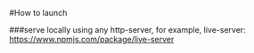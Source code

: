 #How to launch

###serve locally using any http-server, for example, live-server: https://www.npmjs.com/package/live-server
